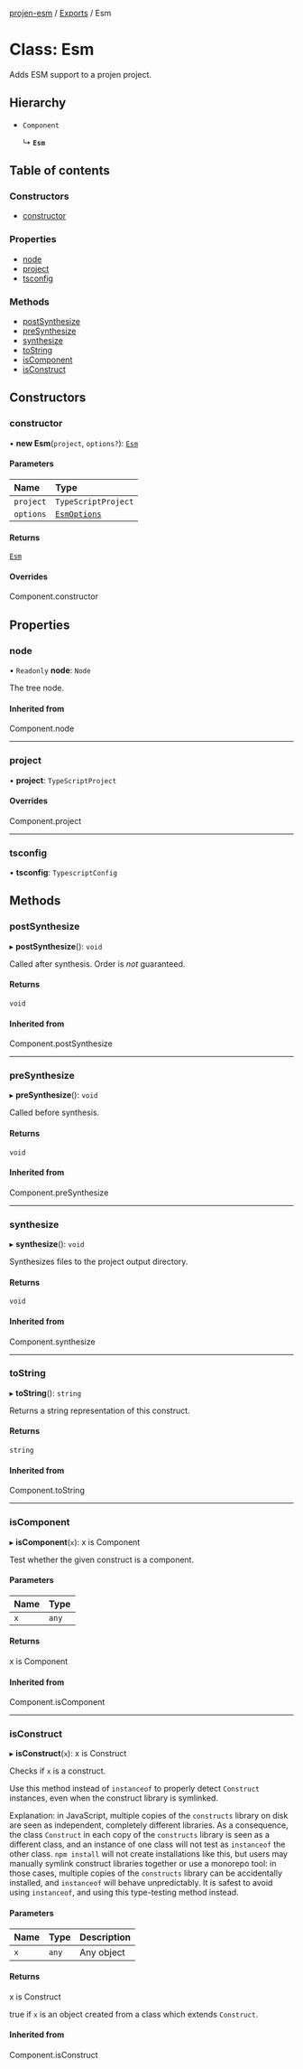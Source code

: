 [projen-esm](../README.md) / [Exports](../modules.md) / Esm

# Class: Esm

Adds ESM support to a projen project.

## Hierarchy

- `Component`

  ↳ **`Esm`**

## Table of contents

### Constructors

- [constructor](Esm.md#constructor)

### Properties

- [node](Esm.md#node)
- [project](Esm.md#project)
- [tsconfig](Esm.md#tsconfig)

### Methods

- [postSynthesize](Esm.md#postsynthesize)
- [preSynthesize](Esm.md#presynthesize)
- [synthesize](Esm.md#synthesize)
- [toString](Esm.md#tostring)
- [isComponent](Esm.md#iscomponent)
- [isConstruct](Esm.md#isconstruct)

## Constructors

### constructor

• **new Esm**(`project`, `options?`): [`Esm`](Esm.md)

#### Parameters

| Name | Type |
| :------ | :------ |
| `project` | `TypeScriptProject` |
| `options` | [`EsmOptions`](../interfaces/EsmOptions.md) |

#### Returns

[`Esm`](Esm.md)

#### Overrides

Component.constructor

## Properties

### node

• `Readonly` **node**: `Node`

The tree node.

#### Inherited from

Component.node

___

### project

• **project**: `TypeScriptProject`

#### Overrides

Component.project

___

### tsconfig

• **tsconfig**: `TypescriptConfig`

## Methods

### postSynthesize

▸ **postSynthesize**(): `void`

Called after synthesis. Order is *not* guaranteed.

#### Returns

`void`

#### Inherited from

Component.postSynthesize

___

### preSynthesize

▸ **preSynthesize**(): `void`

Called before synthesis.

#### Returns

`void`

#### Inherited from

Component.preSynthesize

___

### synthesize

▸ **synthesize**(): `void`

Synthesizes files to the project output directory.

#### Returns

`void`

#### Inherited from

Component.synthesize

___

### toString

▸ **toString**(): `string`

Returns a string representation of this construct.

#### Returns

`string`

#### Inherited from

Component.toString

___

### isComponent

▸ **isComponent**(`x`): x is Component

Test whether the given construct is a component.

#### Parameters

| Name | Type |
| :------ | :------ |
| `x` | `any` |

#### Returns

x is Component

#### Inherited from

Component.isComponent

___

### isConstruct

▸ **isConstruct**(`x`): x is Construct

Checks if `x` is a construct.

Use this method instead of `instanceof` to properly detect `Construct`
instances, even when the construct library is symlinked.

Explanation: in JavaScript, multiple copies of the `constructs` library on
disk are seen as independent, completely different libraries. As a
consequence, the class `Construct` in each copy of the `constructs` library
is seen as a different class, and an instance of one class will not test as
`instanceof` the other class. `npm install` will not create installations
like this, but users may manually symlink construct libraries together or
use a monorepo tool: in those cases, multiple copies of the `constructs`
library can be accidentally installed, and `instanceof` will behave
unpredictably. It is safest to avoid using `instanceof`, and using
this type-testing method instead.

#### Parameters

| Name | Type | Description |
| :------ | :------ | :------ |
| `x` | `any` | Any object |

#### Returns

x is Construct

true if `x` is an object created from a class which extends `Construct`.

#### Inherited from

Component.isConstruct

